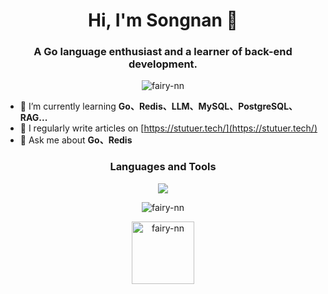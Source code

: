 <h1 align="center">Hi, I'm Songnan 🐰</h1>
<h3 align="center">A Go language enthusiast and a learner of back-end development.</h3>

<p align="center"> 
  <img src="https://komarev.com/ghpvc/?username=fairy-nn&label=Profile%20views&color=0e75b6&style=flat" alt="fairy-nn" /> 
</p>

- 🌱 I’m currently learning **Go、Redis、LLM、MySQL、PostgreSQL、RAG...**
- 📝 I regularly write articles on [https://stutuer.tech/](https://stutuer.tech/)
- 💬 Ask me about **Go、Redis**

<h3 align="center">Languages and Tools</h3>

<p align="center">
  <img src="https://github.com/user-attachments/assets/cb608a26-e91c-4dcc-a17b-a45345ff9ec1" />
</p>

<p align="center">
  <img src="https://github-readme-stats.vercel.app/api/top-langs?username=fairy-nn&show_icons=true&locale=en&layout=compact" alt="fairy-nn" />
</p>

<p align="center">
  <img src="https://github.com/user-attachments/assets/ca120a4c-8527-487b-818c-9cee295578de" width="100px" alt="fairy-nn" />
</p>
